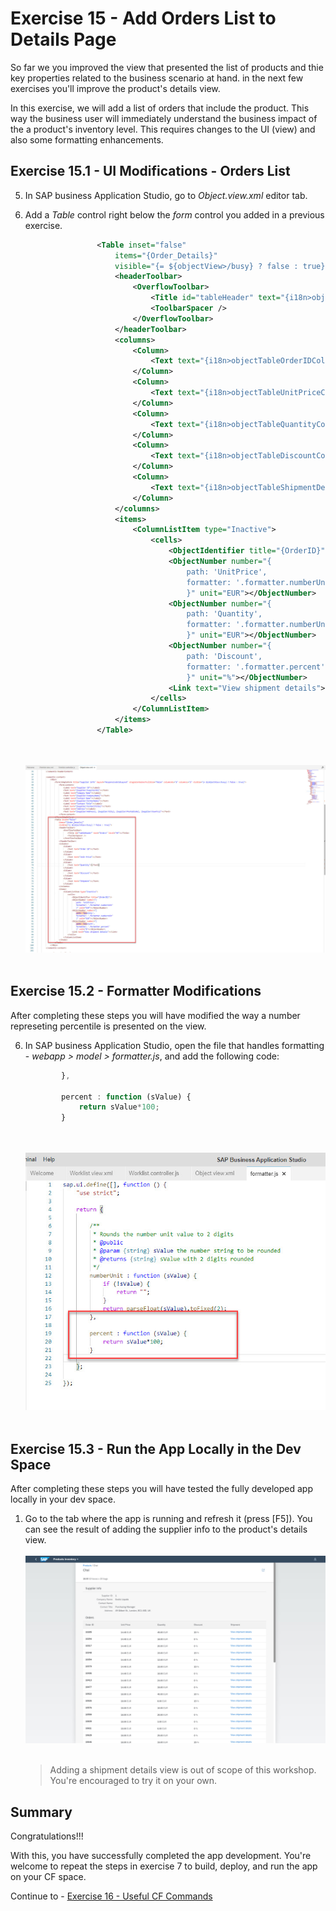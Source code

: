 # Exercise 15 - Add Orders List to Details Page

So far we you improved the view that presented the list of products and thie key properties related to the business scenario at hand. in the next few exercises you'll improve the product's details view.

In this exercise, we will add a list of orders that include the product. This way the business user will immediately understand the business impact of the a product's inventory level.
This requires changes to the UI (view) and also some formatting enhancements.

## Exercise 15.1 - UI Modifications - Orders List

5. In SAP business Application Studio, go to *Object.view.xml* editor tab.

3. Add a *Table* control right below the *form* control you added in a previous exercise.
    ```xml
                    <Table inset="false"
                        items="{Order_Details}"
                        visible="{= ${objectView>/busy} ? false : true}">
                        <headerToolbar>
                            <OverflowToolbar>
                                <Title id="tableHeader" text="{i18n>objectTableTitle}" level="H3"></Title>
                                <ToolbarSpacer />
                            </OverflowToolbar>
                        </headerToolbar>
                        <columns>
                            <Column>
                                <Text text="{i18n>objectTableOrderIDColumnTitle}"></Text>
                            </Column>
                            <Column>
                                <Text text="{i18n>objectTableUnitPriceColumnTitle}"></Text>
                            </Column>
                            <Column>
                                <Text text="{i18n>objectTableQuantityColumnTitle}"></Text>
                            </Column>
                            <Column>
                                <Text text="{i18n>objectTableDiscountColumnTitle}"></Text>
                            </Column>
                            <Column>
                                <Text text="{i18n>objectTableShipmentDetailsColumnTitle}"></Text>
                            </Column>
                        </columns>
                        <items>
                            <ColumnListItem type="Inactive">
                                <cells>
                                    <ObjectIdentifier title="{OrderID}"/>
                                    <ObjectNumber number="{
                                        path: 'UnitPrice',
                                        formatter: '.formatter.numberUnit'
                                        }" unit="EUR"></ObjectNumber>
                                    <ObjectNumber number="{
                                        path: 'Quantity',
                                        formatter: '.formatter.numberUnit'
                                        }" unit="EUR"></ObjectNumber>
                                    <ObjectNumber number="{
                                        path: 'Discount',
                                        formatter: '.formatter.percent'
                                        }" unit="%"></ObjectNumber>
                                    <Link text="View shipment details"></Link>
                                </cells>
                            </ColumnListItem>
                        </items>
                    </Table>
    ```

    <br><br>![](images/2020-10_BAS_Object_View_Orders_Table_.jpg)<br><br>

## Exercise 15.2 - Formatter Modifications

After completing these steps you will have modified the way a number represeting percentile is presented on the view.

6. In SAP business Application Studio, open the file that handles formatting - *webapp > model > formatter.js*, and add the following code:
    ```javascript
            },

            percent : function (sValue) {
                return sValue*100;
            }

    ```

    <br><br>![](images/2020-10_BAS_Formatter_Percent_.jpg)<br><br>

## Exercise 15.3 - Run the App Locally in the Dev Space

After completing these steps you will have tested the fully developed app locally in your dev space.

1.	Go to the tab where the app is running and refresh it (press [F5]). You can see the result of adding the supplier info to the product's details view.
    <br><br>![](images/2020-10_BAS_App_Object_View_After_Orders_Table_.jpg)<br><br>

    >Adding a shipment details view is out of scope of this workshop. You're encouraged to try it on your own.

## Summary

Congratulations!!!

With this, you have successfully completed the app development.
You're welcome to repeat the steps in exercise 7 to build, deploy, and run the app on your CF space.

Continue to - [Exercise 16 - Useful CF Commands](../ex16/README.md)
